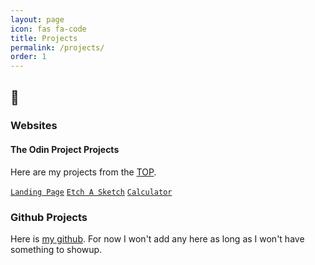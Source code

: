 ```yaml
---
layout: page
icon: fas fa-code
title: Projects
permalink: /projects/
order: 1
---
```


## 🚀

### Websites

#### The Odin Project Projects
Here are my projects from the [TOP](https://www.theodinproject.com).

[`Landing Page`](https://Zabsooon.github.io/Landing-Page)
[`Etch A Sketch`](https://Zabsooon.github.io/Etch-A-Sketch)
[`Calculator`](https://Zabsooon.github.io/TOP-Calculator)

### Github Projects
Here is [my github](https://github.com/Zabsooon). 
For now I won't add any here as long as I won't have something to showup.